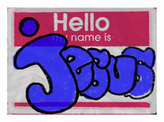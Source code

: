 <p align="center">
  <img src="https://raw.githubusercontent.com/no-lineal/no-lineal/main/tag.jpg" width="350" title="hover text">
</p>

<!--
**no-lineal/no-lineal** is a ✨ _special_ ✨ repository because its `README.md` (this file) appears on your GitHub profile.

Here are some ideas to get you started:

- 🔭 I’m currently working on ...
- 🌱 I’m currently learning ...
- 👯 I’m looking to collaborate on ...
- 🤔 I’m looking for help with ...
- 💬 Ask me about ...
- 📫 How to reach me: ...
- 😄 Pronouns: ...
- ⚡ Fun fact: ...
-->
